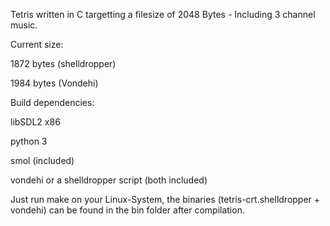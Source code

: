 Tetris written in C targetting a filesize of 2048 Bytes - Including 3 channel music.


Current size: 

1872 bytes (shelldropper)

1984 bytes (Vondehi)



Build dependencies:

libSDL2 x86

python 3

smol (included)

vondehi or a shelldropper script (both included)



Just run make on your Linux-System, the binaries (tetris-crt.shelldropper + vondehi) can be found in the bin folder after compilation. 
